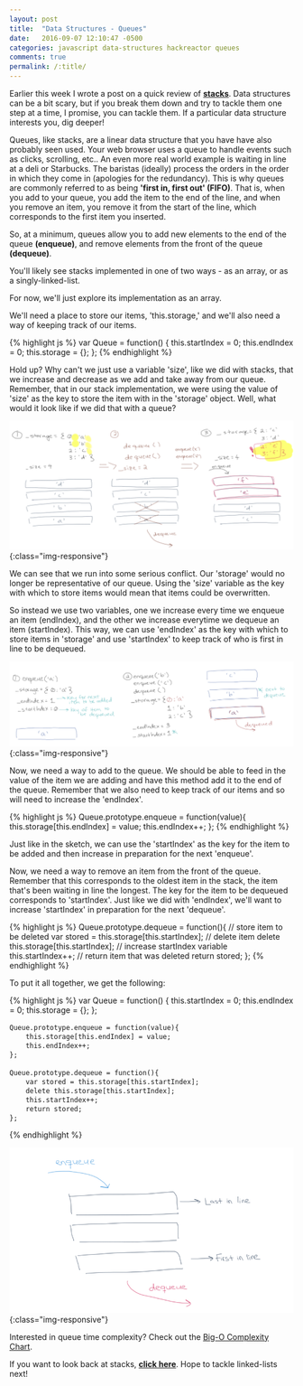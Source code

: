 ```yaml
---
layout: post
title:  "Data Structures - Queues"
date:   2016-09-07 12:10:47 -0500
categories: javascript data-structures hackreactor queues
comments: true
permalink: /:title/
---
```


Earlier this week I wrote a post on a quick review of **[stacks]**. Data structures can be a bit scary, but if you break them down and try to tackle them one step at a time, I promise, you can tackle them.<!--excerpt--> If a particular data structure interests you, dig deeper! 

Queues, like stacks, are a linear data structure that you have have also probably seen used. Your web browser uses a queue to handle events such as clicks, scrolling, etc.. An even more real world example is waiting in line at a deli or Starbucks. The baristas (ideally) process the orders in the order in which they come in (apologies for the redundancy). This is why queues are commonly referred to as being  **'first in, first out' (FIFO)**. That is, when you add to your queue, you add the item to the end of the line, and when you remove an item, you remove it from the start of the line, which corresponds to the first item you inserted.

So, at a minimum, queues allow you to add new elements to the end of the queue **(enqueue)**, and remove elements from the front of the queue **(dequeue)**.

You'll likely see stacks implemented in one of two ways - as an array, or as a singly-linked-list. 

For now, we'll just explore its implementation as an array. 

We'll need a place to store our items, 'this.storage,' and we'll also need a way of keeping track of our items. 

{% highlight js %}
    var Queue = function() {
        this.startIndex = 0;
        this.endIndex = 0;
        this.storage = {};
    };
{% endhighlight %}

Hold up? Why can't we just use a variable 'size', like we did with stacks, that we increase and decrease as we add and take away from our queue. Remember, that in our stack implementation, we were using the value of 'size' as the key to store the item with in the 'storage' object. Well, what would it look like if we did that with a queue?

![/downloads/queue.png](/downloads/queue.png){:class="img-responsive"}

We can see that we run into some serious conflict. Our 'storage' would no longer be representative of our queue. Using the 'size' variable as the key with which to store items would mean that items could be overwritten.

So instead we use two variables, one we increase every time we enqueue an item (endIndex), and the other we increase everytime we dequeue an item (startIndex). This way, we can use 'endIndex' as the key with which to store items in 'storage' and use 'startIndex' to keep track of who is first in line to be dequeued.

![/downloads/queues2.png](/downloads/queues2.png){:class="img-responsive"}

Now, we need a way to add to the queue. We should be able to feed in the value of the item we are adding and have this method add it to the end of the queue. Remember that we also need to keep track of our items and so will need to increase the 'endIndex'.

{% highlight js %}
    Queue.prototype.enqueue = function(value){
        this.storage[this.endIndex] = value;
        this.endIndex++;
    };
{% endhighlight %}

Just like in the sketch, we can use the 'startIndex' as the key for the item to be added and then increase in preparation for the next 'enqueue'.

Now, we need a way to remove an item from the front of the queue. Remember that this corresponds to the oldest item in the stack, the item that's been waiting in line the longest. The key for the item to be dequeued corresponds to 'startIndex'. Just like we did with 'endIndex', we'll want to increase 'startIndex' in preparation for the next 'dequeue'.

{% highlight js %}
    Queue.prototype.dequeue = function(){
        // store item to be deleted
        var stored = this.storage[this.startIndex];
        // delete item
        delete this.storage[this.startIndex];
        // increase startIndex variable
        this.startIndex++;
        // return item that was deleted
        return stored;
    };
{% endhighlight %}

To put it all together, we get the following:

{% highlight js %}
    var Queue = function() {
        this.startIndex = 0;
        this.endIndex = 0;
        this.storage = {};
    };

    Queue.prototype.enqueue = function(value){
        this.storage[this.endIndex] = value;
        this.endIndex++;
    };

    Queue.prototype.dequeue = function(){
        var stored = this.storage[this.startIndex];
        delete this.storage[this.startIndex];
        this.startIndex++;
        return stored;
    };
{% endhighlight %}

![/downloads/queueOverview.png](/downloads/queueOverview.png){:class="img-responsive"}

Interested in queue time complexity? Check out the [Big-O Complexity Chart].

If you want to look back at stacks, **[click here]**. Hope to tackle linked-lists next!

[click here]: https://yctercero.github.io/data-structures-stacks/
[stacks]: https://yctercero.github.io/data-structures-stacks/
[Big-O Complexity Chart]: http://bigocheatsheet.com/

